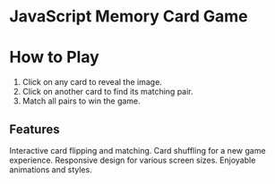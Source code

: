 ﻿# JavaScript Memory Card Game

# How to Play
1. Click on any card to reveal the image.
2. Click on another card to find its matching pair.
3. Match all pairs to win the game.

## Features
Interactive card flipping and matching.
Card shuffling for a new game experience.
Responsive design for various screen sizes.
Enjoyable animations and styles.
